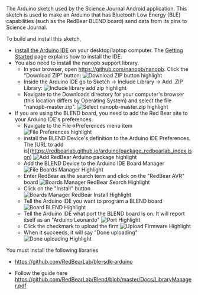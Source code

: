 The Arduino sketch used by the Science Journal Android application.
This sketch is used to make an Arduino that has Bluetooth Low Energy
(BLE) capabilities (such as the RedBear BLEND board) send data from
its pins to Science Journal.

To build and install this sketch, 
  * [install the Arduino IDE](https://www.arduino.cc/en/Main/Software) on your desktop/laptop computer. The [Getting Started](https://www.arduino.cc/en/Guide/HomePage) page explains how to install the IDE.
  * You also need to install the nanopb support library. 
    - In your browser, open https://github.com/nanopb/nanopb.  Click the "Download ZIP" button:
      ![Download ZIP button highlight](download_nanopb_zip.png "Download ZIP button highlight")
    - Inside the Arduino IDE go to Sketch -> Include Library -> Add .ZIP Library:
      ![Include library add zip highlight](include_library_add_zip.png "Include library add zip highlight")
    - Navigate to the Downloads directory for your computer's browser
      (this location differs by Operating System) and select the file
      "nanopb-master.zip".
      ![Select nanopb-master.zip highlight](select_nanopb.png "Select nanopb-master.zip highlight")
  * If you are using the BLEND board, you need to add the Red Bear site to your Arduino IDE's preferences:
    - Navigate to the File->Preferences menu item
      ![File Preferences highlight](file_preferences.png "File preferences highlight")
    - install the BLEND Device's definition to the Arduino IDE Preferences.  The [URL to add is[(https://redbearlab.github.io/arduino/package_redbearlab_index.json)
      ![Add RedBear Arduino package highlight](add_redbear_arduino_package.png "Add RedBear Arduino package highlight")
    - Add the BLEND Device to the Arduino IDE Board Manager
      ![File Boards Manager Highlight](file_boards_manager.png "File Boards Manager Highlight")
    - Enter RedBear as the search term and click on the "RedBear AVR" board
      ![Boards Manager RedBear Search Highlight](boards_manager_redbear_search.png "Boards Manager RedBear Search Highlight")
    - Click on the "Install" button
      ![Boards Manager RedBear Install Highlight](boards_manager_redbear_install.png "Boards Manager RedBear Install Highlight")
    - Tell the Arduino IDE you want to program a BLEND board
      ![Board BLEND Highlight](board_blend.png "Board BLEND Highlight")
    - Tell the Arduino IDE what port the BLEND board is on.  It will report itself as an "Arduino Leonardo"
      ![Port Highlight](Port.png "Port Highlight")
    - Click the checkmark to upload the firm
      ![Upload Firmware Highlight](upload_firmware.png "Upload Firmware Highlight")
    - When it succeeds, it will say "Done uploading"
      ![Done uploading Highlight](done_uploading.png "Done uploading Highlight")

You must install the following libraries
* https://github.com/RedBearLab/ble-sdk-arduino
- Follow the guide here https://github.com/RedBearLab/Blend/blob/master/Docs/LibraryManager.pdf
